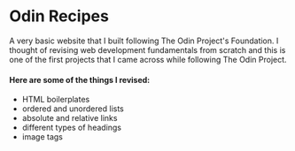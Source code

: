 # Odin Recipes 

A very basic website that I built following The Odin Project's Foundation. I thought of revising web development fundamentals from scratch and this is one of the first projects that I came across while following The Odin Project.

#### Here are some of the things I revised:
- HTML boilerplates
- ordered and unordered lists
- absolute and relative links
- different types of headings
- image tags

